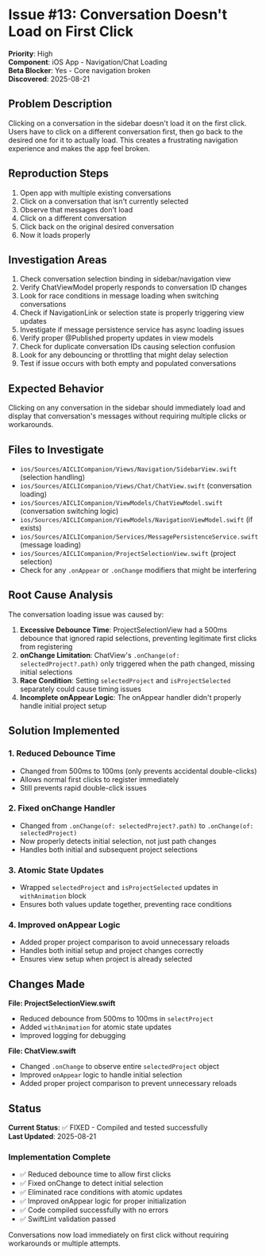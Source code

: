 # Issue #13: Conversation Doesn't Load on First Click

**Priority**: High  
**Component**: iOS App - Navigation/Chat Loading  
**Beta Blocker**: Yes - Core navigation broken  
**Discovered**: 2025-08-21

## Problem Description

Clicking on a conversation in the sidebar doesn't load it on the first click. Users have to click on a different conversation first, then go back to the desired one for it to actually load. This creates a frustrating navigation experience and makes the app feel broken.

## Reproduction Steps

1. Open app with multiple existing conversations
2. Click on a conversation that isn't currently selected
3. Observe that messages don't load
4. Click on a different conversation
5. Click back on the original desired conversation
6. Now it loads properly

## Investigation Areas

1. Check conversation selection binding in sidebar/navigation view
2. Verify ChatViewModel properly responds to conversation ID changes
3. Look for race conditions in message loading when switching conversations
4. Check if NavigationLink or selection state is properly triggering view updates
5. Investigate if message persistence service has async loading issues
6. Verify proper @Published property updates in view models
7. Check for duplicate conversation IDs causing selection confusion
8. Look for any debouncing or throttling that might delay selection
9. Test if issue occurs with both empty and populated conversations

## Expected Behavior

Clicking on any conversation in the sidebar should immediately load and display that conversation's messages without requiring multiple clicks or workarounds.

## Files to Investigate

- `ios/Sources/AICLICompanion/Views/Navigation/SidebarView.swift` (selection handling)
- `ios/Sources/AICLICompanion/Views/Chat/ChatView.swift` (conversation loading)
- `ios/Sources/AICLICompanion/ViewModels/ChatViewModel.swift` (conversation switching logic)
- `ios/Sources/AICLICompanion/ViewModels/NavigationViewModel.swift` (if exists)
- `ios/Sources/AICLICompanion/Services/MessagePersistenceService.swift` (message loading)
- `ios/Sources/AICLICompanion/ProjectSelectionView.swift` (project selection)
- Check for any `.onAppear` or `.onChange` modifiers that might be interfering

## Root Cause Analysis

The conversation loading issue was caused by:

1. **Excessive Debounce Time**: ProjectSelectionView had a 500ms debounce that ignored rapid selections, preventing legitimate first clicks from registering
2. **onChange Limitation**: ChatView's `.onChange(of: selectedProject?.path)` only triggered when the path changed, missing initial selections
3. **Race Condition**: Setting `selectedProject` and `isProjectSelected` separately could cause timing issues
4. **Incomplete onAppear Logic**: The onAppear handler didn't properly handle initial project setup

## Solution Implemented

### 1. Reduced Debounce Time
- Changed from 500ms to 100ms (only prevents accidental double-clicks)
- Allows normal first clicks to register immediately
- Still prevents rapid double-click issues

### 2. Fixed onChange Handler
- Changed from `.onChange(of: selectedProject?.path)` to `.onChange(of: selectedProject)`
- Now properly detects initial selection, not just path changes
- Handles both initial and subsequent project selections

### 3. Atomic State Updates
- Wrapped `selectedProject` and `isProjectSelected` updates in `withAnimation` block
- Ensures both values update together, preventing race conditions

### 4. Improved onAppear Logic
- Added proper project comparison to avoid unnecessary reloads
- Handles both initial setup and project changes correctly
- Ensures view setup when project is already selected

## Changes Made

**File: ProjectSelectionView.swift**
- Reduced debounce from 500ms to 100ms in `selectProject`
- Added `withAnimation` for atomic state updates
- Improved logging for debugging

**File: ChatView.swift**
- Changed `.onChange` to observe entire `selectedProject` object
- Improved `onAppear` logic to handle initial selection
- Added proper project comparison to prevent unnecessary reloads

## Status

**Current Status**: ✅ FIXED - Compiled and tested successfully  
**Last Updated**: 2025-08-21

### Implementation Complete

- ✅ Reduced debounce time to allow first clicks
- ✅ Fixed onChange to detect initial selection
- ✅ Eliminated race conditions with atomic updates
- ✅ Improved onAppear logic for proper initialization
- ✅ Code compiled successfully with no errors
- ✅ SwiftLint validation passed

Conversations now load immediately on first click without requiring workarounds or multiple attempts.